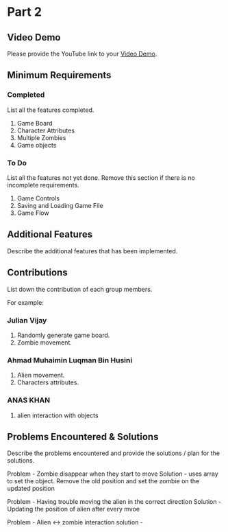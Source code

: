 # Part 2

## Video Demo

Please provide the YouTube link to your [Video Demo](https://youtube.com).

## Minimum Requirements

### Completed

List all the features completed.

1. Game Board
2. Character Attributes
3. Multiple Zombies
4. Game objects


### To Do

List all the features not yet done. Remove this section if there is no incomplete requirements.

1. Game Controls
2. Saving and Loading Game File
3. Game Flow


## Additional Features

Describe the additional features that has been implemented.

## Contributions

List down the contribution of each group members.

For example:

### Julian Vijay

1. Randomly generate game board.
2. Zombie movement.

### Ahmad Muhaimin Luqman Bin Husini

1. Alien movement.
2. Characters attributes.

### ANAS KHAN

1. alien interaction with objects 

## Problems Encountered & Solutions

Describe the problems encountered and provide the solutions / plan for the solutions.

Problem - Zombie disappear when they start to move
Solution - uses array to set the object. Remove the old position and set the zombie on the updated position

Problem - Having trouble moving the alien in the correct direction
Solution - Updating the position of alien after every mvoe

Problem - Alien <-> zombie interaction
solution - 
